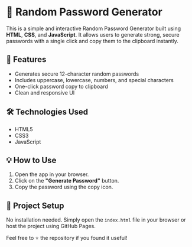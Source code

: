 # 🔐 Random Password Generator

This is a simple and interactive Random Password Generator built using **HTML**, **CSS**, and **JavaScript**. It allows users to generate strong, secure passwords with a single click and copy them to the clipboard instantly.

## 🚀 Features

- Generates secure 12-character random passwords
- Includes uppercase, lowercase, numbers, and special characters
- One-click password copy to clipboard
- Clean and responsive UI


## 🛠️ Technologies Used

- HTML5
- CSS3
- JavaScript

## 💡 How to Use

1. Open the app in your browser.
2. Click on the **"Generate Password"** button.
3. Copy the password using the copy icon.

## 📁 Project Setup

No installation needed. Simply open the `index.html` file in your browser or host the project using GitHub Pages.

Feel free to ⭐ the repository if you found it useful!
